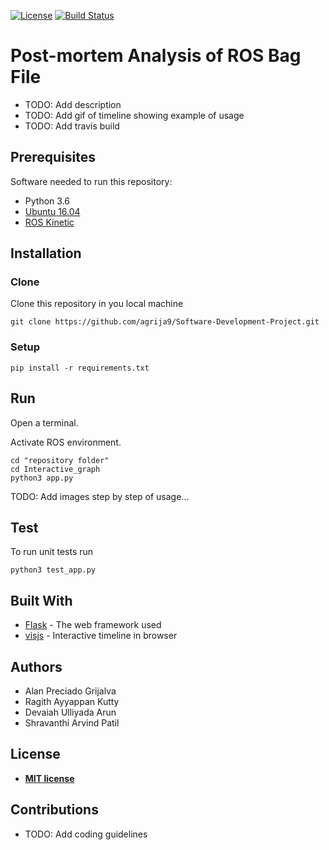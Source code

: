 [![License](http://img.shields.io/:license-mit-blue.svg?style=flat-square)](http://badges.mit-license.org)
[![Build Status](https://travis-ci.org/agrija9/Software-Development-Project.svg?branch=master)](https://travis-ci.org/agrija9/Software-Development-Project)



# Post-mortem Analysis of ROS Bag File

- TODO: Add description
- TODO: Add gif of timeline showing example of usage
- TODO: Add travis build

## Prerequisites

Software needed to run this repository:

- Python 3.6
- [Ubuntu 16.04](https://ubuntu.com/download/desktop)
- [ROS Kinetic](http://wiki.ros.org/kinetic/Installation/Ubuntu)

## Installation

### Clone

Clone this repository in you local machine

```
git clone https://github.com/agrija9/Software-Development-Project.git
```

### Setup

```
pip install -r requirements.txt
```

## Run

Open a terminal. 

Activate ROS environment. 

```
cd "repository folder"
cd Interactive_graph
python3 app.py
```

TODO: Add images step by step of usage...

## Test

To run unit tests run

```
python3 test_app.py
```

## Built With

* [Flask](https://www.palletsprojects.com/p/flask/) - The web framework used
* [visjs](https://visjs.org/) - Interactive timeline in browser

##  Authors 

- Alan Preciado Grijalva
- Ragith Ayyappan Kutty
- Devaiah Ulliyada Arun
- Shravanthi Arvind Patil 

## License

- **[MIT license](http://opensource.org/licenses/mit-license.php)**

## Contributions

- TODO: Add coding guidelines
